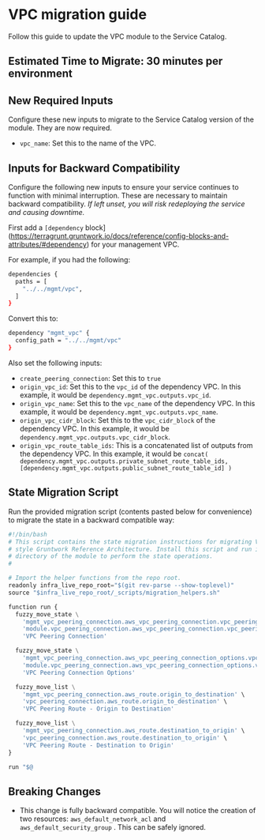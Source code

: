 # VPC migration guide

Follow this guide to update the VPC module to the Service Catalog.

## Estimated Time to Migrate: 30 minutes per environment

## New Required Inputs

Configure these new inputs to migrate to the Service Catalog version of the module. They are now required.

- `vpc_name`: Set this to the name of the VPC.

## Inputs for Backward Compatibility

Configure the following new inputs to ensure your service continues to function with minimal interruption. These are necessary to maintain backward compatibility. *If left unset, you will risk redeploying the service and causing downtime.*

First add a `[dependency` block](https://terragrunt.gruntwork.io/docs/reference/config-blocks-and-attributes/#dependency) for your management VPC.

For example, if you had the following:

```bash
dependencies {
  paths = [
    "../../mgmt/vpc",
  ]
}
```

Convert this to:

```bash
dependency "mgmt_vpc" {
  config_path = "../../mgmt/vpc"
}
```

Also set the following inputs:

- `create_peering_connection`: Set this to `true`
- `origin_vpc_id`: Set this to the `vpc_id` of the dependency VPC. In this example, it would be `dependency.mgmt_vpc.outputs.vpc_id`.
- `origin_vpc_name`: Set this to the `vpc_name` of the dependency VPC. In this example, it would be `dependency.mgmt_vpc.outputs.vpc_name`.
- `origin_vpc_cidr_block`: Set this to the `vpc_cidr_block` of the dependency VPC. In this example, it would be `dependency.mgmt_vpc.outputs.vpc_cidr_block`.
- `origin_vpc_route_table_ids`: This is a concatenated list of outputs from the dependency VPC. In this example, it would be `concat(
dependency.mgmt_vpc.outputs.private_subnet_route_table_ids,
[dependency.mgmt_vpc.outputs.public_subnet_route_table_id]
)`

## State Migration Script

Run the provided migration script (contents pasted below for convenience) to migrate the state in a backward compatible way:

```python
#!/bin/bash
# This script contains the state migration instructions for migrating VPCs to the Service Catalog from the old
# style Gruntwork Reference Architecture. Install this script and run it from the terragrunt live configuration
# directory of the module to perform the state operations.
#

# Import the helper functions from the repo root.
readonly infra_live_repo_root="$(git rev-parse --show-toplevel)"
source "$infra_live_repo_root/_scripts/migration_helpers.sh"

function run {
  fuzzy_move_state \
    'mgmt_vpc_peering_connection.aws_vpc_peering_connection.vpc_peering_connection' \
    'module.vpc_peering_connection.aws_vpc_peering_connection.vpc_peering_connection[0]' \
    'VPC Peering Connection'

  fuzzy_move_state \
    'mgmt_vpc_peering_connection.aws_vpc_peering_connection_options.vpc_peering_connection_options' \
    'module.vpc_peering_connection.aws_vpc_peering_connection_options.vpc_peering_connection_options[0]' \
    'VPC Peering Connection Options'

  fuzzy_move_list \
    'mgmt_vpc_peering_connection.aws_route.origin_to_destination' \
    'vpc_peering_connection.aws_route.origin_to_destination' \
    'VPC Peering Route - Origin to Destination'

  fuzzy_move_list \
    'mgmt_vpc_peering_connection.aws_route.destination_to_origin' \
    'vpc_peering_connection.aws_route.destination_to_origin' \
    'VPC Peering Route - Destination to Origin'
}

run "$@
```

## Breaking Changes

- This change is fully backward compatible. You will notice the creation of two resources: `aws_default_network_acl` and `aws_default_security_group` . This can be safely ignored.
